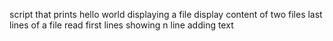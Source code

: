script that prints hello world
displaying a file
display content of two files
last lines of a file
read first lines
showing n line
adding text
